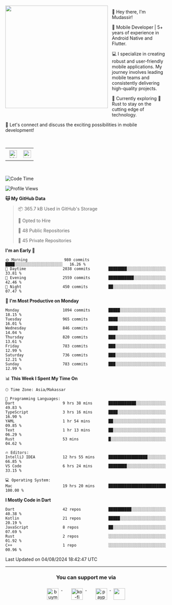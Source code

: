<a href="https://lazycatlabs.com/" target="_blank">
<img 
  src="https://github-production-user-asset-6210df.s3.amazonaws.com/1531684/281783264-5b2e172d-feb8-40de-9846-a70379b758fb.png" 
  style="margin-top:20px;margin-right:13px;margin-bottom:20px"
  align="left" 
  height="320px"
/>
</a>
<br>
<p>
 👋 Hey there, I'm Mudassir!

🚀 Mobile Developer | 5+ years of experience in Android Native and Flutter.

💻 I specialize in creating robust and user-friendly mobile applications. My journey involves leading mobile teams and consistently delivering high-quality projects.

🌱 Currently exploring 🦀 Rust to stay on the cutting edge of technology.

🔗 Let's connect and discuss the exciting possibilities in mobile development!

<br>

<table style="border:none; border-collapse:collapse; cellspacing:0; cellpadding:0">
    <tr>
        <td>
           <a href="https://www.linkedin.com/in/lzyct/" target="_blank">
              <img src="https://github.com/ukieTux/ukieTux/blob/master/assets/linkedin.svg" alt="LinkedIn" style="vertical-align:top; margin:4px" height=24>
          </a>
        </td>
        <td>
           <a href = "https://www.upwork.com/freelancers/~01913209d41be922f1?viewMode=1">
              <img src="https://img.shields.io/badge/UpWork-6FDA44?logo=Upwork&logoColor=white" height=24/>
           </a>
        </td>
    </tr>
</table>

<br>

<!--START_SECTION:waka-->
![Code Time](http://img.shields.io/badge/Code%20Time-6%2C294%20hrs%2041%20mins-blue)

![Profile Views](http://img.shields.io/badge/Profile%20Views-0-blue)

**🐱 My GitHub Data** 

> 📦 365.7 kB Used in GitHub's Storage 
 > 
> 💼 Opted to Hire
 > 
> 📜 48 Public Repositories 
 > 
> 🔑 45 Private Repositories 
 > 
**I'm an Early 🐤** 

```text
🌞 Morning                980 commits         ████░░░░░░░░░░░░░░░░░░░░░   16.26 % 
🌆 Daytime                2038 commits        ████████░░░░░░░░░░░░░░░░░   33.81 % 
🌃 Evening                2559 commits        ███████████░░░░░░░░░░░░░░   42.46 % 
🌙 Night                  450 commits         ██░░░░░░░░░░░░░░░░░░░░░░░   07.47 % 
```
📅 **I'm Most Productive on Monday** 

```text
Monday                   1094 commits        █████░░░░░░░░░░░░░░░░░░░░   18.15 % 
Tuesday                  965 commits         ████░░░░░░░░░░░░░░░░░░░░░   16.01 % 
Wednesday                846 commits         ████░░░░░░░░░░░░░░░░░░░░░   14.04 % 
Thursday                 820 commits         ███░░░░░░░░░░░░░░░░░░░░░░   13.61 % 
Friday                   783 commits         ███░░░░░░░░░░░░░░░░░░░░░░   12.99 % 
Saturday                 736 commits         ███░░░░░░░░░░░░░░░░░░░░░░   12.21 % 
Sunday                   783 commits         ███░░░░░░░░░░░░░░░░░░░░░░   12.99 % 
```


📊 **This Week I Spent My Time On** 

```text
🕑︎ Time Zone: Asia/Makassar

💬 Programming Languages: 
Dart                     9 hrs 38 mins       ████████████░░░░░░░░░░░░░   49.83 % 
TypeScript               3 hrs 16 mins       ████░░░░░░░░░░░░░░░░░░░░░   16.90 % 
YAML                     1 hr 54 mins        ██░░░░░░░░░░░░░░░░░░░░░░░   09.85 % 
Text                     1 hr 13 mins        ██░░░░░░░░░░░░░░░░░░░░░░░   06.29 % 
Rust                     53 mins             █░░░░░░░░░░░░░░░░░░░░░░░░   04.62 % 

🔥 Editors: 
IntelliJ IDEA            12 hrs 55 mins      █████████████████░░░░░░░░   66.85 % 
VS Code                  6 hrs 24 mins       ████████░░░░░░░░░░░░░░░░░   33.15 % 

💻 Operating System: 
Mac                      19 hrs 20 mins      █████████████████████████   100.00 % 
```

**I Mostly Code in Dart** 

```text
Dart                     42 repos            ██████████░░░░░░░░░░░░░░░   40.38 % 
Kotlin                   21 repos            █████░░░░░░░░░░░░░░░░░░░░   20.19 % 
JavaScript               8 repos             ██░░░░░░░░░░░░░░░░░░░░░░░   07.69 % 
Rust                     2 repos             ░░░░░░░░░░░░░░░░░░░░░░░░░   01.92 % 
C++                      1 repo              ░░░░░░░░░░░░░░░░░░░░░░░░░   00.96 % 
```




 Last Updated on 04/08/2024 18:42:47 UTC
<!--END_SECTION:waka-->



---
<h3 align="center">You can support me via</h3>
<p align="center">
  <a href="https://www.buymeacoffee.com/Lzyct" target="_blank">
    <img src="https://www.buymeacoffee.com/assets/img/guidelines/download-assets-sm-2.svg" alt="buymeacoffe" style="vertical-align:top; margin:8px" height="36">
  </a>&nbsp;&nbsp;&nbsp;&nbsp;
   <a href="https://ko-fi.com/Lzyct" target="_blank">
    <img src="https://help.ko-fi.com/system/photos/3604/0095/9793/logo_circle.png" alt="ko-fi" style="vertical-align:top; margin:8px" height="36">
  </a>&nbsp;&nbsp;&nbsp;&nbsp;
  <a href="https://paypal.me/ukieTux" target="_blank">
    <img src="https://blog.zoom.us/wp-content/uploads/2019/08/paypal.png" alt="paypal" style="vertical-align:top; margin:8px" height="36">
  </a>
  <a href="https://saweria.co/Lzyct" target="_blank">
   <img src="https://1.bp.blogspot.com/-7OuHSxaNk6A/X92QPg8L9kI/AAAAAAAAG0E/lUzKf_uuVP8jCqvXpA7juh_l-TfK2jnbwCLcBGAsYHQ/s16000/SAWERIA.webp" style="vertical-align:top; margin:8px" height="36">
  </a>
</p>
<br><br>
